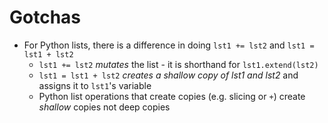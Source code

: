 # Gotchas
- For Python lists, there is a difference in doing `lst1 += lst2` and `lst1 = lst1 + lst2`
  - `lst1 += lst2` *mutates* the list - it is shorthand for `lst1.extend(lst2)`
  - `lst1 = lst1 + lst2` *creates a shallow copy of lst1 and lst2* and assigns it to `lst1`'s variable
  - Python list operations that create copies (e.g. slicing or `+`) create *shallow* copies not deep copies
